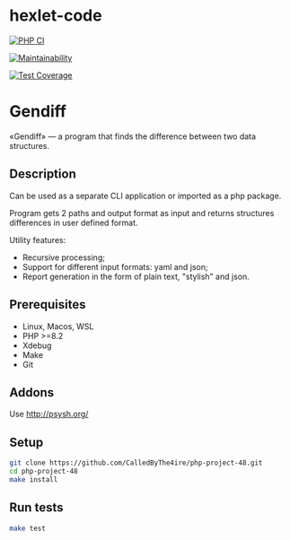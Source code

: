 # hexlet-code

[![PHP CI](https://github.com/CalledByThe4ire/php-project-48/actions/workflows/php-ci.yml/badge.svg)](https://github.com/CalledByThe4ire/php-project-48/actions/workflows/php-ci.yml)

[![Maintainability](https://api.codeclimate.com/v1/badges/c03904e59b06786133e2/maintainability)](https://codeclimate.com/github/CalledByThe4ire/php-project-48/maintainability)

[![Test Coverage](https://api.codeclimate.com/v1/badges/c03904e59b06786133e2/test_coverage)](https://codeclimate.com/github/CalledByThe4ire/php-project-48/test_coverage)

# Gendiff

«Gendiff» — a program that finds the difference between two data structures.

## Description

Can be used as a separate CLI application or imported as a php package.

Program gets 2 paths and output format as input and returns structures differences in user defined format.

Utility features:
- Recursive processing;
- Support for different input formats: yaml and json;
- Report generation in the form of plain text, "stylish" and json.

## Prerequisites

* Linux, Macos, WSL
* PHP >=8.2
* Xdebug
* Make
* Git

## Addons

Use <http://psysh.org/>

## Setup

```bash
git clone https://github.com/CalledByThe4ire/php-project-48.git
cd php-project-48
make install
```

## Run tests

```sh
make test
```
